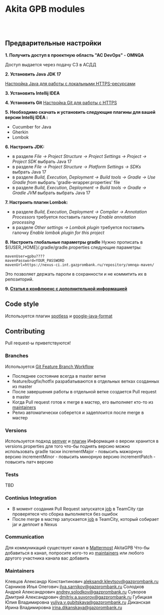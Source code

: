 # Akita GPB modules
<br><br>

## Предварительные настройки

**1. Получить доступ в проектную область "АС DevOps" - OMNQA**

Доступ выдается через подачу СЗ в АСДД

**2. Установить Java JDK 17**

[Настройка Java для работы с локальными HTTPS-ресурсами](https://confluence.int.gazprombank.ru/pages/viewpage.action?pageId=26478786)

**3. Установить Intellij IDEA**

**4. Установить Git**
[Настройка Git для работы с HTTPS](https://confluence.int.gazprombank.ru/pages/viewpage.action?pageId=26478782)

**5. Необходимо скачать и установить следующие плагины для вашей версии Intellij IDEA :**

* Cucumber for Java
* Gherkin
* Lombok

**6. Настроить JDK:**
* в разделе *File -> Project Structure -> Project Settings -> Project -> Project SDK* выбрать Java 17
* в разделе *File -> Project Structure -> Platform Settings -> SDKs* выбрать Java 17
* в разделе *Build, Execution, Deployment -> Build tools -> Gradle -> Use Gradle from* выбрать 'gradle-wrapper.properties' file
* в разделе *Build, Execution, Deployment -> Build tools -> Gradle -> Gradle JVM* выбрать выбрать Java 17

**7. Настроить плагин Lombok:**

* в разделе *Build, Execution, Deployment -> Compiler -> Annotation Processors* требуется поставить галочку *Enable annotation processing*
* в разделе *Other settings -> Lombok plugin* требуется поставить галочку *Enable lombok plugin for this project*

**8. Настроить глобальные параметры gradle**
Нужно прописать в ${USER_HOME}/.gradle/gradle.properties следующие параметры:
```
mavenUser=gpbu????
mavenPassword=YOUR_PASSWORD
mavenUrl=https://nexus-ci.int.gazprombank.ru/repository/omnqa-maven/
```
Это позволяет держать пароли в сохранности и не коммитить их в репозиторий.

**9. [Статья в конфлюенс с дополнительной информацией](https://confluence.int.gazprombank.ru/display/DOPIT/BDD)**

## Code style
Используется плагин [spotless](https://github.com/diffplug/spotless) и [google-java-format](https://github.com/diffplug/spotless/tree/main/plugin-gradle#google-java-format)

## Contributing
Pull request-ы приветствуются!

### Branches
Используется [Git Feature Branch Workflow](https://www.atlassian.com/git/tutorials/comparing-workflows/feature-branch-workflow)
* Последнее состояние всегда в master ветке
* feature/bugfix/hotfix разрабатываются в отдельных ветках созданных из master
* После завершения работы в отдельной ветке создается Pull requеst в master
* Когда Pull request готов к merge в мастер, его выполняет кто-то из [maintainers](#Maintainers)
* Релиз автоматически соберется и задеплоится после merge в мастер

### Versions
Используется подход [semver](https://semver.org/lang/ru/) и [плагин](https://github.com/ethauvin/semver-gradle)
Информация о версии хранится в versions.properties
для того что-бы поднять версию можно использовать gradle таски
incrementMajor - повысить мажорную версию
incrementMinor - повысить минорную версию
incrementPatch - повысить патч версию

### Tests
TBD

### Continius Integration
* В момент создания Pull Request запускатся [job](https://teamcity.int.gazprombank.ru/buildConfiguration/OMNQA_Akitagpb_AkitaGpbPr?) в TeamCity где проверятеся что сборка выполняется без ошибок
* После merge в мастер запускается [job](https://teamcity.int.gazprombank.ru/buildConfiguration/OMNQA_Akitagpb_AkitaGpbDeploy?) в TeamCity, который собирает jar и деплоит в Nexus

### Communication
Для коммуникаций существует канал в [Mattermost](https://chat/gpb/) AkitaGPB
Что-бы добавиться в канал, попросите кого-то из [maintainers](#Maintainers) или любого другого участника канала вас добавить

### Maintainers
Клевцов Александр Константинович <aleksandr.klevtsov@gazprombank.ru>
Сарников Илья Олегович <ilya.sarnikov@gazprombank.ru>
Солодков Андрей Александрович <andrey.solodkov@gazprombank.ru>
Суворов Дмитрий Александрович <dmitriy.a.suvorov@gazprombank.ru>
Губицкая Юлия Владимировна <yuliya.v.gubitskaya@gazprombank.ru>
Диканская Ирина Владимировна <irina.dikanskaya@gazprombank.ru>